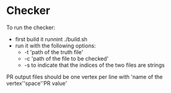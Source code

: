 # Checker

To run the checker:
* first build it runnint ./build.sh
* run it with the following options:
  * -t 'path of the truth file'
  * -c 'path of the file to be checked'
  * -s to indicate that the indices of the two files are strings


PR output files should be one vertex per line with 'name of the vertex''space''PR value' 
